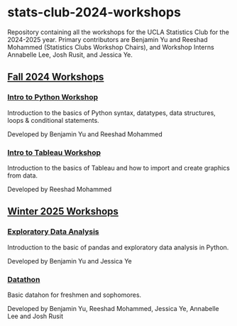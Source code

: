 # stats-club-2024-workshops
Repository containing all the workshops for the UCLA Statistics Club for the 2024-2025 year. Primary contributors are Benjamin Yu and Reeshad Mohammed (Statistics Clubs Workshop Chairs), and Workshop Interns Annabelle Lee, Josh Rusit, and Jessica Ye.

## [Fall 2024 Workshops](https://github.com/yubenjamin2022/stats-club-2024-workshops/tree/main/Fall%202024%20Workshops)

### [Intro to Python Workshop](https://github.com/yubenjamin2022/stats-club-2024-workshops/tree/main/Fall%202024%20Workshops/Intro%20to%20Python%20Workshop)

Introduction to the basics of Python syntax, datatypes, data structures, loops & conditional statements.

Developed by Benjamin Yu and Reeshad Mohammed

### [Intro to Tableau Workshop](https://github.com/yubenjamin2022/stats-club-2024-workshops/tree/main/Fall%202024%20Workshops/Intro%20to%20Tableau%20Workshop)

Introduction to the basics of Tableau and how to import and create graphics from data.

Developed by Reeshad Mohammed

## [Winter 2025 Workshops](https://github.com/yubenjamin2022/stats-club-2024-workshops/tree/main/Winter%202025%20Workshops)

### [Exploratory Data Analysis](https://github.com/yubenjamin2022/stats-club-2024-workshops/tree/main/Winter%202025%20Workshops/Exploratory%20Data%20Analysis)

Introduction to the basic of pandas and exploratory data analysis in Python.

Developed by Benjamin Yu and Jessica Ye

### [Datathon](https://github.com/yubenjamin2022/stats-club-2024-workshops/tree/main/Winter%202025%20Workshops/Datathon)

Basic datahon for freshmen and sophomores.

Developed by Benjamin Yu, Reeshad Mohammed, Jessica Ye, Annabelle Lee and Josh Rusit
